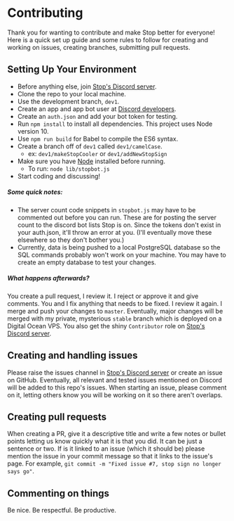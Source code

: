 # Contributing

Thank you for wanting to contribute and make Stop better for everyone! Here is a quick set up guide and some rules to follow for creating and working on issues, creating branches, submitting pull requests.

## Setting Up Your Environment

* Before anything else, join [Stop's Discord server](https://discord.gg/HwkMkKh).
* Clone the repo to your local machine.
* Use the development branch, `dev1`.
* Create an app and app bot user at [Discord developers](https://discordapp.com/developers/applications/me).
* Create an `auth.json` and add your bot token for testing.
* Run `npm install` to install all dependencies. This project uses Node version 10.
* Use `npm run build` for Babel to compile the ES6 syntax.
* Create a branch off of `dev1` called `dev1/camelCase`.
  * ex: `dev1/makeStopCooler` or `dev1/addNewStopSign`
* Make sure you have [Node](https://nodejs.org/en/) installed before running.
  * To run: `node lib/stopbot.js`
* Start coding and discussing!

##### Some quick notes:

* The server count code snippets in `stopbot.js` may have to be commented out before you can run. These are for posting the server count to the discord bot lists Stop is on. Since the tokens don't exist in your auth.json, it'll throw an error at you. (I'll eventually move these elsewhere so they don't bother you.)
* Currently, data is being pushed to a local PostgreSQL database so the SQL commands probably won't work on your machine. You may have to create an empty database to test your changes.

##### What happens afterwards?

You create a pull request, I review it. I reject or approve it and give comments. You and I fix anything that needs to be fixed. I review it again. I merge and push your changes to `master`. Eventually, major changes will be merged with my private, mysterious `stable` branch which is deployed on a Digital Ocean VPS. You also get the shiny `Contributor` role on [Stop's Discord server](https://discord.gg/HwkMkKh).

## Creating and handling issues

Please raise the issues channel in [Stop's Discord server](https://discord.gg/HwkMkKh) or create an issue on GitHub. Eventually, all relevant and tested issues mentioned on Discord will be added to this repo's issues. When starting an issue, please comment on it, letting others know you will be working on it so there aren't overlaps.

## Creating pull requests

When creating a PR, give it a descriptive title and write a few notes or bullet points letting us know quickly what it is that you did. It can be just a sentence or two. If is it linked to an issue (which it should be) please mention the issue in your commit message so that it links to the issue's page. For example, `git commit -m "Fixed issue #7, stop sign no longer says go"`.

## Commenting on things

Be nice. Be respectful. Be productive.
